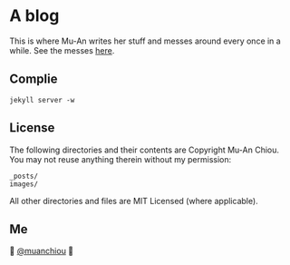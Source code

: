 # A blog

This is where Mu-An writes her stuff and messes around every once in a while. See the messes [here](https://github.com/muan/muan.github.com/releases).

## Complie

```
jekyll server -w
```

## License

The following directories and their contents are Copyright Mu-An Chiou. You may not reuse anything therein without my permission:

```
_posts/
images/
```

All other directories and files are MIT Licensed (where applicable).

## Me

:wave: [@muanchiou](http://twitter.com/muanchiou)
:panda_face:
